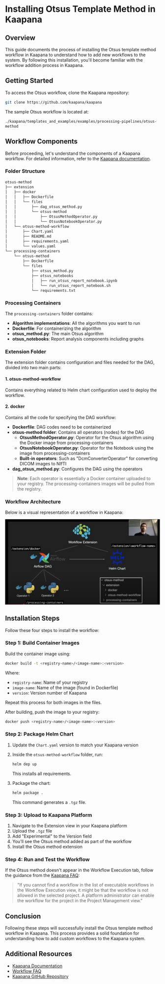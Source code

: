 # Installing Otsus Template Method in Kaapana

## Overview

This guide documents the process of installing the Otsus template method workflow in Kaapana to understand how to add new workflows to the system. By following this installation, you'll become familiar with the workflow addition process in Kaapana.

## Getting Started

To access the Otsus workflow, clone the Kaapana repository:
```bash
git clone https://github.com/kaapana/kaapana
```

The sample Otsus workflow is located at:
```
./kaapana/templates_and_examples/examples/processing-pipelines/otsus-method
```

## Workflow Components

Before proceeding, let's understand the components of a Kaapana workflow. For detailed information, refer to the [Kaapana documentation](https://kaapana.readthedocs.io/en/stable/development_guide/workflow_dev_guide.html).

### Folder Structure

```
otsus-method
├── extension
│   ├── docker
│   │   ├── Dockerfile
│   │   └── files
│   │       ├── dag_otsus_method.py
│   │       └── otsus-method
│   │           ├── OtsusMethodOperator.py
│   │           └── OtsusNotebookOperator.py
│   └── otsus-method-workflow
│       ├── Chart.yaml
│       ├── README.md
│       ├── requirements.yaml
│       └── values.yaml
└── processing-containers
    └── otsus-method
        ├── Dockerfile
        └── files
            ├── otsus_method.py
            ├── otsus_notebooks
            │   ├── run_otsus_report_notebook.ipynb
            │   └── run_otsus_report_notebook.sh
            └── requirements.txt
```

### Processing Containers

The `processing-containers` folder contains:
- **Algorithm implementations**: All the algorithms you want to run
- **Dockerfile**: For containerizing the algorithm
- **otsus_method.py**: The main Otsus algorithm
- **otsus_notebooks**: Report analysis components including graphs

### Extension Folder

The extension folder contains configuration and files needed for the DAG, divided into two main parts:

#### 1. otsus-method-workflow
Contains everything related to Helm chart configuration used to deploy the workflow.

#### 2. docker
Contains all the code for specifying the DAG workflow:

- **Dockerfile**: DAG codes need to be containerized
- **otsus-method folder**: Contains all operators (nodes) for the DAG
  - **OtsusMethodOperator.py**: Operator for the Otsus algorithm using the Docker image from processing-containers
  - **OtsusNotebookOperator.py**: Operator for the Notebook using the image from processing-containers
  - **Built-in operators**: Such as "DcmConverterOperator" for converting DICOM images to NIfTI
- **dag_otsus_method.py**: Configures the DAG using the operators

> **Note**: Each operator is essentially a Docker container uploaded to your registry. The processing-containers images will be pulled from the registry.

### Workflow Architecture

Below is a visual representation of a workflow in Kaapana:

![Workflow Extension Architecture](./workflow_extension.png)

## Installation Steps

Follow these four steps to install the workflow:

### Step 1: Build Container Images

Build the container image using:
```bash
docker build -t <registry-name>/<image-name>:<version>
```

Where:
- `registry-name`: Name of your registry
- `image-name`: Name of the image (found in Dockerfile)
- `version`: Version number of Kaapana

Repeat this process for both images in the files.

After building, push the image to your registry:
```bash
docker push <registry-name>/<image-name>:<version>
```

### Step 2: Package Helm Chart

1. Update the `Chart.yaml` version to match your Kaapana version

2. Inside the `otsus-method-workflow` folder, run:
   ```bash
   helm dep up
   ```
   This installs all requirements.

3. Package the chart:
   ```bash
   helm package .
   ```
   This command generates a `.tgz` file.

### Step 3: Upload to Kaapana Platform

1. Navigate to the Extension view in your Kaapana platform
2. Upload the `.tgz` file
3. Add "Experimental" to the Version field
4. You'll see the Otsus method added as part of the workflow
5. Install the Otsus method extension

### Step 4: Run and Test the Workflow

If the Otsus method doesn't appear in the Workflow Execution tab, follow the guidance from the [Kaapana FAQ](https://kaapana.readthedocs.io/en/stable/faq/workflow_not_listed.html#workflow-not-allowed-in-the-selected-project):

> "If you cannot find a workflow in the list of executable workflows in the Workflow Execution view, it might be that the workflow is not allowed in the selected project. A platform administrator can enable the workflow for the project in the Project Management view."

## Conclusion

Following these steps will successfully install the Otsus template method workflow in Kaapana. This process provides a solid foundation for understanding how to add custom workflows to the Kaapana system.

## Additional Resources

- [Kaapana Documentation](https://kaapana.readthedocs.io/en/stable/development_guide/workflow_dev_guide.html)
- [Workflow FAQ](https://kaapana.readthedocs.io/en/stable/faq/workflow_not_listed.html#workflow-not-allowed-in-the-selected-project)
- [Kaapana GitHub Repository](https://github.com/kaapana/kaapana)

